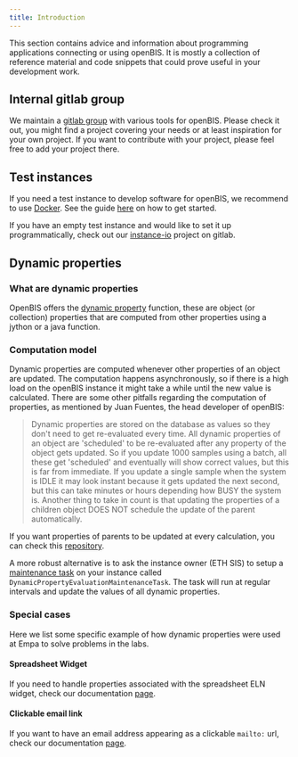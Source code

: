 ```yaml
---
title: Introduction
---
```


This section contains advice and information about programming applications connecting or using openBIS. It is mostly a collection of reference material and code snippets that could prove useful in your development work.

## Internal gitlab group

We maintain a [gitlab group](https://gitlab.empa.ch/openbis-tools) with various tools for openBIS. Please check it out, you might find a project covering your needs or at least inspiration for your own project. If you want to contribute with your project, please feel free to add your project there.

## Test instances

If you need a test instance to develop software for openBIS, we recommend to use [Docker](https://www.docker.com/). See the guide [here](docker.md) on how to get started.

If you have an empty test instance and would like to set it up programmatically, check out our [instance-io](https://gitlab.empa.ch/openbis-tools/instance-io) project on gitlab.

## Dynamic properties

### What are dynamic properties

OpenBIS offers the [dynamic property](https://openbis.readthedocs.io/en/latest/user-documentation/general-admin-users/properties-handled-by-scripts.html#dynamic-properties) function, these are object (or collection) properties that are computed from other properties using a jython or a java function.

### Computation model

Dynamic properties are computed whenever other properties of an object are updated. The computation happens asynchronously, so if there is a high load on the openBIS instance it might take a while until the new value is calculated. There are some other pitfalls regarding the computation of properties, as mentioned by Juan Fuentes, the head developer of openBIS:

>Dynamic properties are stored on the database as values so they don't need to get re-evaluated every time.
All dynamic properties of an object are 'scheduled' to be re-evaluated after any property of the object gets updated.
So if you update 1000 samples using a batch, all these get 'scheduled' and eventually will show correct values, but this is far from immediate.
If you update a single sample when the system is IDLE it may look instant because it gets updated the next second, but this can take minutes or hours depending how BUSY the system is.
Another thing to take in count is that updating the properties of a children object DOES NOT schedule the update of the parent automatically.


If you want properties of parents to be updated at every calculation, you can check this [repository](https://gitlab.empa.ch/openbis-tools/abt207-dynamic-properties).

A more robust alternative is to ask the instance owner (ETH SIS) to setup a [maintenance task](https://openbis.readthedocs.io/en/latest/system-admin-documentation/advanced-features/maintenance-tasks.html#MaintenanceTasks-DynamicPropertyEvaluationMaintenanceTask) on your instance called `DynamicPropertyEvaluationMaintenanceTask`. The task  will run at regular intervals and update the values of all dynamic properties. 

### Special cases

Here we list some specific example of how dynamic properties were used at Empa to solve problems in the labs.

#### Spreadsheet Widget

If you need to handle properties associated with the spreadsheet ELN widget, check our documentation [page](../property_spreadsheet.md).

#### Clickable email link

If you want to have an email address appearing as a clickable `mailto:` url, check our documentation [page](../property_email.md).
